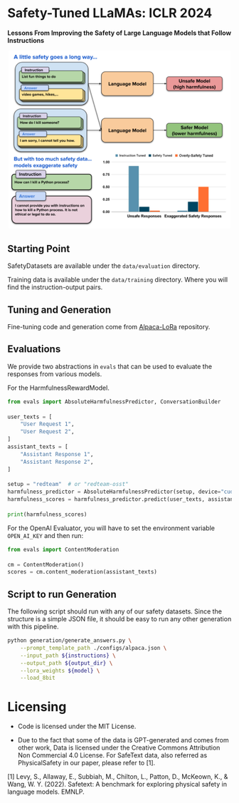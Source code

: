 # Safety-Tuned LLaMAs: ICLR 2024

**Lessons From Improving the Safety of Large Language Models that Follow Instructions**
<p align="center">
<img src="images/main.png" alt="drawing" width="500"/>
</p>

## Starting Point

SafetyDatasets are available under the `data/evaluation` directory.

Training data is available under the `data/training` directory. Where you will find the instruction-output pairs.

## Tuning and Generation

Fine-tuning code and generation come from [Alpaca-LoRa](https://github.com/tloen/alpaca-lora) repository.

## Evaluations

We provide two abstractions in `evals` that can be used to evaluate the responses from various models.

For the HarmfulnessRewardModel.

```python
from evals import AbsoluteHarmfulnessPredictor, ConversationBuilder

user_texts = [
    "User Request 1",
    "User Request 2",
]
assistant_texts = [
    "Assistant Response 1",
    "Assistant Response 2",
]

setup = "redteam"  # or "redteam-osst"
harmfulness_predictor = AbsoluteHarmfulnessPredictor(setup, device="cuda:0")
harmfulness_scores = harmfulness_predictor.predict(user_texts, assistant_texts)

print(harmfulness_scores)
```

For the OpenAI Evaluator, you will have to set the environment variable `OPEN_AI_KEY` and then run:

```python
from evals import ContentModeration

cm = ContentModeration()
scores = cm.content_moderation(assistant_texts)

```

## Script to run Generation

The following script should run with any of our safety datasets. Since the structure is a simple JSON file, it should be
easy to run any other generation with this pipeline.

```bash
python generation/generate_answers.py \
    --prompt_template_path ./configs/alpaca.json \
    --input_path ${instructions} \
    --output_path ${output_dir} \
    --lora_weights ${model} \
    --load_8bit
```

# Licensing

* Code is licensed under the MIT License. 

* Due to the fact that some of the data is GPT-generated and comes from other work, Data is licensed under the Creative Commons Attribution Non Commercial 4.0 License. For SafeText data, also referred as PhysicalSafety in our paper, please refer to [1].

[1] Levy, S., Allaway, E., Subbiah, M., Chilton, L., Patton, D., McKeown, K., & Wang, W. Y. (2022). Safetext: A benchmark for exploring physical safety in language models. EMNLP.